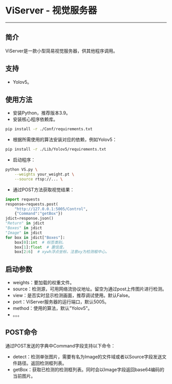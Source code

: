 # ViServer - 视觉服务器
---
## 简介
ViServer是一款小型简易视觉服务器，供其他程序调用。


## 支持
- Yolov5。

## 使用方法
- 安装Python，推荐版本3.9。
- 安装核心程序依赖库。
```bash
pip install -r ./Conf/requirements.txt
```
- 根据所需使用的算法安装对应的依赖，例如Yolov5：
```bash
pip install -r ./Lib/Yolov5/requirements.txt
```
- 启动程序：
```bash
python VS.py \
    --weights your_weight.pt \
    --source rtsp://... \
```
- 通过POST方法获取视觉结果：
```Python
import requests
response=requests.post(
    "http://127.0.0.1:5005/Control",
    {"Command":"getBox"})
jdict=response.json()
"Return" in jdict
"Boxes" in jdict
"Image" in jdict
for box in jdict["Boxes"]:
    box[0]:int  # 标签类别。
    box[1]:float  # 置信度。
    box[2:6]  # xywh浮点坐标，注意xy为检测框中心。
```

## 启动参数
- weights：要加载的权重文件。
- source：检测源，可用网络流协议地址。留空为通过post上传图片进行检测。
- view：是否实时显示检测画面，推荐调试使用。默认False。
- port：ViServer服务器的运行端口，默认5005。
- method：使用的算法，默认"Yolov5"。
- 。。。

## POST命令
通过POST发送的字典中Command字段支持以下命令：
- detect：检测单张图片，需要有名为Image的文件域或者以Source字段发送文件路径。返回检测框列表。
- getBox：获取已检测的检测框列表。同时会以Image字段返回base64编码的当前图片。
